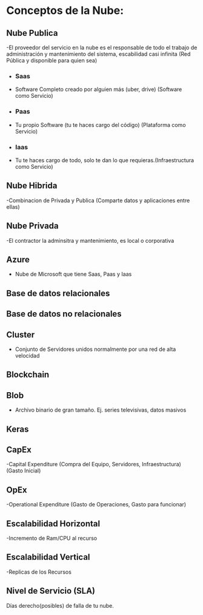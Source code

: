 # Conceptos de la Nube:

## **Nube Publica**
-El proveedor del servicio en la nube es el responsable de todo el trabajo de administración y mantenimiento del sistema, escabilidad casi infinita (Red Pública y disponible para quien sea)
- ### **Saas**
- Software Completo creado por alguien más (uber, drive) (Software como Servicio)
- ### **Paas**
- Tu propio Software (tu te haces cargo del código) (Plataforma como Servicio)
- ### **Iaas**
- Tu te haces cargo de todo, solo te dan lo que requieras.(Infraestructura como Servicio)
## **Nube Hibrida**
-Combinacion de Privada y Publica (Comparte datos y aplicaciones entre ellas)
## **Nube Privada**
-El contractor la adminsitra y mantenimiento, es local o corporativa
## **Azure**
- Nube de Microsoft que tiene Saas, Paas y Iaas

## **Base de datos relacionales**
## **Base de datos no relacionales**
## **Cluster**
- Conjunto de Servidores unidos normalmente por una red de alta velocidad
## **Blockchain**
## **Blob**
- Archivo binario de gran tamaño. Ej. series televisivas, datos masivos
## **Keras**
## **CapEx**
-Capital Expenditure (Compra del Equipo, Servidores, Infraestructura) (Gasto Inicial)
## **OpEx**
-Operational Expenditure (Gasto de Operaciones, Gasto para funcionar)
## **Escalabilidad Horizontal**
-Incremento de Ram/CPU al recurso
## **Escalabilidad Vertical**
-Replicas de los Recursos
## **Nivel de Servicio (SLA)**
Días derecho(posibles) de falla de tu nube.
